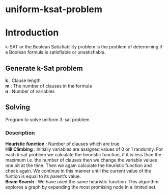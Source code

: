 # uniform-ksat-problem

# Introduction
k-SAT or the Boolean Satisfiability problem is the problem of determining if a Boolean 
formula is satisfiable or unsatisfiable.

## Generate k-Sat problem
**k** : Clause length<br />
**m** : The number of clauses in the formula<br />
**n** : Number of variables

## Solving
Program to solve uniform 3-sat problem.
### Description
**Heuristic function** : Number of clauses which are true<br />
**Hill Climbing** : Initially variables are assigned values of 0 or 1 randomly. For each k-sat problem we calculate the heuristic function, if it is less than the maximum i.e. the number of clauses then we change the variable values one bit at the time. Then we again calculate the heuristic function and check again. 
We continue in this manner until the current value of the funtion is equal to its parent’s value.<br />
**Beam Search** : We have used the same heuristic function. This algorithm explores a graph by 
expanding the most promising node in a limited set.
